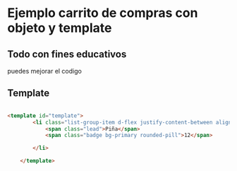 # Ejemplo carrito de compras  con objeto y template

## Todo con fines educativos 
puedes mejorar el codigo

## Template
```html

<template id="template">
        <li class="list-group-item d-flex justify-content-between align-items-center">
            <span class="lead">Piña</span>
            <span class="badge bg-primary rounded-pill">12</span>

        </li>

    </template>
````